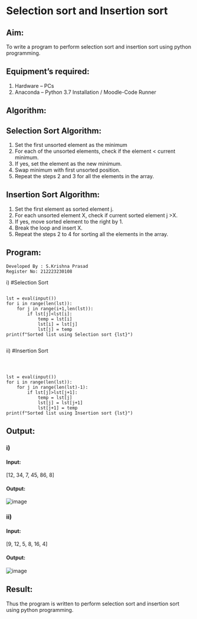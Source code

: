 # Selection sort and Insertion sort
## Aim:
To write a program to perform selection sort and insertion sort using python programming.
## Equipment’s required:
1.	Hardware – PCs
2.	Anaconda – Python 3.7 Installation / Moodle-Code Runner
## Algorithm:
## Selection Sort Algorithm:
1.	Set the first unsorted element as the minimum
2.	For each of the unsorted elements, check if the element < current minimum.
3.	If yes, set the element as the new minimum.
4.	Swap minimum with first unsorted position.
5.	Repeat the steps 2 and 3 for all the elements in the array.
## Insertion Sort Algorithm:
1.	Set the first element as sorted element j.
2.	For each unsorted element X, check if current sorted element j >X.
3.	If yes, move sorted element to the right by 1.
4.	Break the loop and insert X.
5.	Repeat the steps 2 to 4 for sorting all the elements in the array.
## Program:
```
Developed By : S.Krishna Prasad
Register No: 212223230108
```
i)	#Selection Sort
```

lst = eval(input())
for i in range(len(lst)):
    for j in range(i+1,len(lst)):
        if lst[j]<lst[i]:
            temp = lst[i]
            lst[i] = lst[j]
            lst[j] = temp
print(f"Sorted list using Selection sort {lst}")


```
ii)	#Insertion Sort
```



lst = eval(input())
for i in range(len(lst)):
    for j in range(len(lst)-1):
        if lst[j]>lst[j+1]:
            temp = lst[j]
            lst[j] = lst[j+1]
            lst[j+1] = temp
print(f"Sorted list using Insertion sort {lst}")

```

## Output:
### i)
#### Input:
[12, 34, 7, 45, 86, 8]
#### Output:
![image](https://github.com/KrishnaPrasad148/Sorting-Algorithms/assets/147332763/7827ae51-8145-4d98-ba53-23c5d1032632)

### ii)
#### Input:
[9, 12, 5, 8, 16, 4]

#### Output:
![image](https://github.com/KrishnaPrasad148/Sorting-Algorithms/assets/147332763/c669f119-20c0-486c-8d3c-a97add77d3d1)




## Result:
Thus the program is written to perform selection sort and insertion sort using python programming.
